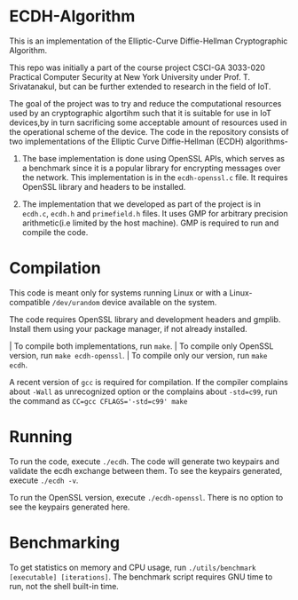 # ECDH-Algorithm
This is an implementation of the Elliptic-Curve Diffie-Hellman Cryptographic Algorithm.

This repo was initially a part of the course project CSCI-GA 3033-020 Practical Computer Security at New York University under
Prof. T. Srivatanakul, but can be further extended to research in the field of IoT.

The goal of the project was to try and reduce the computational resources
used by an cryptographic algortihm such that it is suitable for use in IoT
devices,by in turn sacrificing some acceptable amount of resources used in the operational scheme of the device. The code in the repository consists of two implementations of the Elliptic Curve Diffie-Hellman (ECDH) algorithms- 

1) The base implementation is done using OpenSSL APIs, which serves as a
   benchmark since it is a popular library for encrypting messages over the
   network. This implementation is in the ``ecdh-openssl.c`` file. It requires
   OpenSSL library and headers to be installed.

2) The implementation that we developed as part of the project is in
   ``ecdh.c``, ``ecdh.h`` and ``primefield.h`` files. It uses GMP for arbitrary
   precision arithmetic(i.e limited by the host machine). GMP is required to run and compile the code.
   

# Compilation
This code is meant only for systems running Linux or with a Linux-compatible
``/dev/urandom`` device available on the system.

The code requires OpenSSL library and development headers and gmplib. Install
them using your package manager, if not already installed.

| To compile both implementations, run ``make``.
| To compile only OpenSSL version, run ``make ecdh-openssl``.
| To compile only our version, run ``make ecdh``.

A recent version of ``gcc`` is required for compilation. If the compiler
complains about ``-Wall`` as unrecognized option or the complains about
``-std=c99``, run the command as ``CC=gcc CFLAGS='-std=c99' make``


# Running
To run the code, execute ``./ecdh``. The code will generate two keypairs and validate
the ecdh exchange between them. To see the keypairs generated, execute ``./ecdh -v``.

To run the OpenSSL version, execute ``./ecdh-openssl``. There is no option to see the
keypairs generated here.


# Benchmarking
To get statistics on memory and CPU usage, run ``./utils/benchmark [executable] [iterations]``.
The benchmark script requires GNU time to run, not the shell built-in time.

